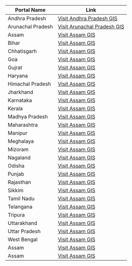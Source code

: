 | Portal Name | Link |
| --- | --- |
| Andhra Pradesh | [Visit Andhra Pradesh GIS](https://apsac.ap.gov.in/dashboard-staging/ap-geoportal/) |
| Arunachal Pradesh | [Visit Arunachal Pradesh GIS](https://www.srsac.arunachal.gov.in/service/geo-portal) |
| Assam | [Visit Assam GIS]() |
| Bihar | [Visit Assam GIS]() |
| Chhatisgarh | [Visit Assam GIS]() |
| Goa | [Visit Assam GIS]() |
| Gujrat | [Visit Assam GIS]() |
| Haryana | [Visit Assam GIS]() |
| Himachal Pradesh | [Visit Assam GIS]() |
| Jharkhand | [Visit Assam GIS]() |
| Karnataka | [Visit Assam GIS]() |
| Kerala | [Visit Assam GIS]() |
| Madhya Pradesh | [Visit Assam GIS]() |
| Maharashtra | [Visit Assam GIS]() |
| Manipur | [Visit Assam GIS]() |
| Meghalaya | [Visit Assam GIS]() |
| Mizoram | [Visit Assam GIS]() |
| Nagaland | [Visit Assam GIS]() |
| Odisha | [Visit Assam GIS]() |
| Punjab | [Visit Assam GIS]() |
| Rajasthan | [Visit Assam GIS]() |
| Sikkim | [Visit Assam GIS]() |
| Tamil Nadu | [Visit Assam GIS]() |
| Telangana | [Visit Assam GIS]() |
| Tripura | [Visit Assam GIS]() |
| Uttarakhand | [Visit Assam GIS]() |
| Uttar Pradesh | [Visit Assam GIS]() |
| West Bengal | [Visit Assam GIS]() |
| Assam | [Visit Assam GIS]() |
| Assam | [Visit Assam GIS]() |

